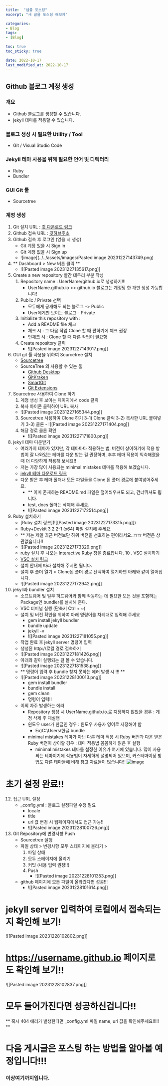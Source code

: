 ```yaml
---
title:  "샘플 포스팅"
excerpt: "새 글을 포스팅 해보자"

categories:
- Blog
tags:
- [Blog]

toc: true
toc_sticky: true

date: 2022-10-17
last_modified_at: 2022-10-17
---
```


## Github 블로그 계정 생성 
### 개요
* Github 블로그를 생성할 수 있습니다.
* jekyll 테마를 적용할 수 있습니다.

### 블로그 생성 시 필요한 Utility / Tool
* Git / Visual Studio Code

### Jekyll 테마 사용을 위해 필요한 언어  및 디렉터리
* Ruby
* Bundler

### GUI Git 툴
* Sourcetree

### 계정 생성
1. Git 설치 URL : [깃 다운로드 링크](https://git-scm.com/downloads)
2. Github 접속 URL : [깃허브주소](https://github.com/)
3. Github  접속 후 로그인 (없을 시 생성)
	- Git 계정 있을 시 Sign in
	- Git 계정 없을 시 Sign up
	- ![image](../../assets/images/Pasted image 20231227143749.png)
	<!-- - ![[Pasted image 20231227143749.png]] -->
4. ** Dashboard > New  버튼 클릭 **
	- ![[Pasted image 20231227135617.png]]
5. Create a new repository 빨간 테두리 부분 작성
	1) Repository name : UserName/github.io로 생성하기!!!   
		- UserName.github.io >> github.io 블로그는 계정당 한 개만 생성 가능합니다!
	2) Public / Private 선택
		- 모두에게 공개해도 되는 블로그 -> Public
		-  User에게만 보이는 블로그 - Private
	3) Initialize this repository with : 
		- Add a README file 체크
		- 체크 시 : 그 다음 작업 Clone 할 때 편하기에 체크 권장
		- 언체크 시 : Clone 할 때 다른 작업이 필요함
	4) Create repository 클릭
		- ![[Pasted image 20231227143017.png]]
6. GUI git 툴 사용을 위하여 Sourcetree  설치
	- [Sourcetree](https://www.sourcetreeapp.com/)
	- SourceTree 외 사용할 수 있는 툴 
		- [Github Desktop](https://desktop.github.com/)
		- [GitKraken](https://www.gitkraken.com/download)
		- [SmartGit](https://www.syntevo.com/smartgit/)
		- [Git Extensions](https://gitextensions.github.io/)
7. Sourcetree 사용하여 Clone 하기
	1) 계정 생성 후 보이는 페이지에서 code 클릭
	2) 복사 아이콘 클릭하여 URL 복사
	- ![[Pasted image 20231227165344.png]]
	3) Sourcetree 사용하여 Clone 하기
		 3-1) Clone 클릭 
		 3-2) 복사한 URL 붙여넣기
		 3-3) 클론
				- ![[Pasted image 20231227171404.png]]
	4) 해당 경로 클론 확인
		- ![[Pasted image 20231227171800.png]]
8. jekyll 테마 다운받기
	- 여러가지 테마가 있지만, 각 테마마다 적용하는 법, 버전이 상이하기에 적용 방법이 잘 나와있는 테마를 다운 받는 걸 권장하며, 추후 테마 적용이 익숙해졌을 때 더 다양하게 적용해 보세요!!
	- 저는 가장 많이 사용되는 minimal mistakes 테마를 적용해 보겠습니다.
	- [jekyll 테마 다운로드 링크](http://jekyllthemes.org/page3/)
	- 다운 받은 후 테마 폴더내 모든 파일들을 Clone 된 폴더 경로에 붙여넣어주세요.
		- ** 이미 존재하는 README.md 파일은 덮어씌우셔도 되고, 건너뛰셔도 됩니다.
		- test, docs 폴더는 삭제해 주세요.
		- ![[Pasted image 20231227172514.png]]
9. Ruby 설치하기
	- [Ruby 설치 링크](![[Pasted image 20231227173315.png]])
	- Ruby+Devkit 3.2.2-1 (x64) 파일 설치해 주세요. 
	- ** 저는 제일 최근 버전보단 하위 버전을 선호하는 편이라서요..ㅠㅠ 버전은 상관없습니다!!
	- ![[Pasted image 20231227173329.png]]
	- ruby 설치 후 나오는 Interactive Ruby 창을 종료합니다.
10 . VSC 설치하기
	- [VSC 설치 링크](https://code.visualstudio.com/download)
	- 설치 안내에 따라 설치해 주시면 됩니다.
	- 설치 후 폴더 열기 > Clone된 폴더 경로 선택하여 열기하면 아래와 같이 열어집니다.
	- ![[Pasted image 20231227172942.png]]
11. jekyll과 bundler 설치
	- 소프트웨어 및 일부 하드웨어와 함께 작동하는 데 필요한 모든 것을 포함하는 Package인 bundler를 설치해 준다.
	- VSC 터미널 실행 (단축키 Ctrl + ~)
	- 설치 및 버전 확인을 위하여 아래 명령어를 차례대로 입력해 주세요
		- gem install jekyll bundler
		- bundle update
		- jekyll -v
		- ![[Pasted image 20231227181055.png]]
	- 작업 완료 후 jekyll server 명령어 입력
	- 생성된 http://로컬 경로 접속하기
	- ![[Pasted image 20231227181426.png]]
	- 아래와 같이 실행되는 걸 볼 수 있습니다.
	- ![[Pasted image 20231227181538.png]]
	- ** 명령어 입력 후 bundle 찾지 못하는 에러 발생 시 !!! ** 
	- ![[Pasted image 20231228100013.png]]
		- gem install bundler
		- bundle install
		- gem clean
		- 명령어 입력!!
	- 이외 자주 발생하는 에러
		- Repository 생성 시 UserName.github.io.로 지정하지 않았을 경우 : 계정 삭제 후 재실행
		- 윈도우 user가 한글인 경우 : 윈도우 사용자 영어로 지정해야 함
			- Ex)C:\Users\한글\.bundle
		-  minimal mistakes 테마가 아닌 다른 테마 적용 시 Ruby 버전과 다운 받은 Ruby 버전이 상이할 경우 : 테마 적용법 꼼꼼하게 읽은 후 실행
			- minimal mistakes 테마를 설정한 이유가 여기에 있습니다. 많이 사용되는 테마이기에 적용법이 자세하게 설명되어 있으며, 커스터마이징 방법도 다른 테마들에 비해 참고 자료들이 많습니다!!
![image](../../assets/images/SpringMVCDirectoryStructure.png)  
# 초기 설정 완료!!

12. 접근 URL 설정
	- _config.yml : 블로그 설정파일 수정 필요
		- locale
		- title
		- url 값 변경 시 웹페이지에서도 접근 가능!!
		- ![[Pasted image 20231228100726.png]]
13. Git Repository에 변경사항 Push
	- Sourcetree 실행
	- 파일 상태 > 변경사항 모두 스테이지에 올리기 > 
		1) 파일 상태
		2) 모두 스테이지에 올리기
		3) 커밋 (내용 입력 권장!!)
		4) Push
			- ![[Pasted image 20231228101353.png]]
	- github 페이지에 모든 파일이 올라갔다면 성공!!!
		- ![[Pasted image 20231228101614.png]]
# jekyll server 입력하여 로컬에서 접속되는지 확인해 보기! 
![[Pasted image 20231228102802.png]]
# https://username.github.io 페이지로도 확인해 보기!!
![[Pasted image 20231228102837.png]]
# 모두 들어가진다면 성공하신겁니다!!

** 혹시 404 에러가 발생한다면 _config.yml 파일 name, url 값을 확인해주세요!!!!! ** 

# 다음 게시글은 포스팅 하는 방법을 알아볼 예정입니다!!!
### 이상여기까지입니다.